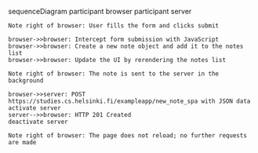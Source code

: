 sequenceDiagram
participant browser
participant server

    Note right of browser: User fills the form and clicks submit

    browser->>browser: Intercept form submission with JavaScript
    browser->>browser: Create a new note object and add it to the notes list
    browser->>browser: Update the UI by rerendering the notes list

    Note right of browser: The note is sent to the server in the background

    browser->>server: POST https://studies.cs.helsinki.fi/exampleapp/new_note_spa with JSON data
    activate server
    server-->>browser: HTTP 201 Created
    deactivate server

    Note right of browser: The page does not reload; no further requests are made
